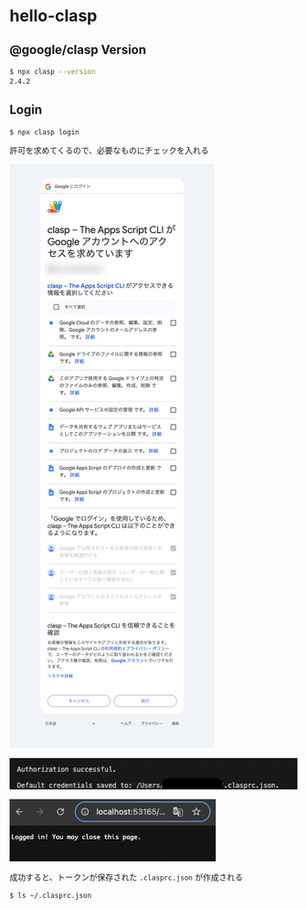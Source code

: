# hello-clasp

## @google/clasp Version

```sh
$ npx clasp --version
2.4.2
```

## Login

```sh
$ npx clasp login
```

許可を求めてくるので、必要なものにチェックを入れる

![Googleにログイン](docs/images/README/login.png)

![Googleにログイン成功(コンソール)](docs/images/README/login_successful_console.png)

![Googleにログイン成功(ブラウザ)](docs/images/README/login_successful_browser.png)

成功すると、トークンが保存された `.clasprc.json` が作成される

```sh
$ ls ~/.clasprc.json
```
